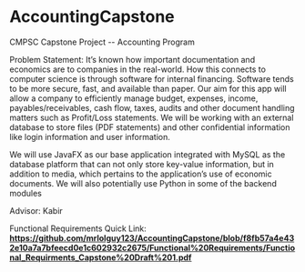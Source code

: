 # AccountingCapstone
 CMPSC Capstone Project -- Accounting Program

Problem Statement:
It’s known how important documentation and economics are to companies in the
real-world. How this connects to computer science is through software for internal
financing. Software tends to be more secure, fast, and available than paper.
Our aim for this app will allow a company to efficiently manage budget, expenses,
income, payables/receivables, cash flow, taxes, audits and other document handling
matters such as Profit/Loss statements. We will be working with an external database
to store files (PDF statements) and other confidential information like login information
and user information.

We will use JavaFX as our base application integrated with MySQL as the database
platform that can not only store key-value information, but in addition to media, which
pertains to the application’s use of economic documents. We will also potentially use
Python in some of the backend modules

Advisor: Kabir

Functional Requirements Quick Link:
**https://github.com/mrlolguy123/AccountingCapstone/blob/f8fb57a4e432e10a7a7bfeecd0e1c602932c2675/Functional%20Requirements/Functional_Requirments_Capstone%20Draft%201.pdf**
